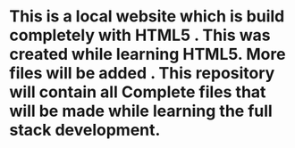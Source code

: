 # This is a local website which is build completely with HTML5 . This was created while learning HTML5. More files will be added . This repository will contain all Complete files that will be made while learning the full stack development.
